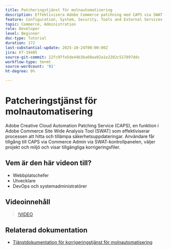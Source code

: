 ```yaml
---
title: Patcheringstjänst för molnautomatisering
description: Effektivisera Adobe Commerce patchning med CAPS via SWAT - automatiserade uppdateringar för säkert, problemfritt underhåll av sajten
feature: Configuration, System, Security, Tools and External Services
topic: Commerce, Administration
role: Developer
level: Beginner
doc-type: Tutorial
duration: 172
last-substantial-update: 2025-10-24T00:00:00Z
jira: KT-19485
source-git-commit: 12fc97fe5de44b3ba60aa92a1e2202c517897ddc
workflow-type: tm+mt
source-wordcount: '91'
ht-degree: 0%

---
```



# Patcheringstjänst för molnautomatisering

Adobe Creative Cloud Automation Patching Service (CAPS), en funktion i Adobe Commerce Site Wide Analysis Tool (SWAT) som effektiviserar processen att hitta och tillämpa säkerhetsuppdateringar. Användare får tillgång till CAPS via Commerce Admin via SWAT-kontrollpanelen, väljer projekt och miljö och visar tillgängliga korrigeringsfiler.

## Vem är den här videon till?

* Webbplatschefer
* Utvecklare
* DevOps och systemadministratörer

## Videoinnehåll

>[!VIDEO](https://video.tv.adobe.com/v/3476247/?learn=on&enablevpops)

## Relaterad dokumentation

* [Tjänstdokumentation för korrigeringstjänst för molnautomatisering](https://experienceleague.adobe.com/sv/docs/commerce-operations/tools/caps-tool/intro)
